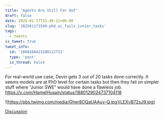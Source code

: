 ```yaml
---
title: 'Agents Are Still Far Out'
draft: false
date: 2025-01-17T15:49:11+00:00
slug: '202501171549-phd_ai_fails_junior_tasks'
tags:
  - tweets
is_tweet: true
tweet_info:
  id: '1880160423108112721'
  type: 'post'
  is_thread: False
---
```




For real-world use case, Devin gets 3 out of 20 tasks done correctly. It seems models are at PhD level for certain tasks but then they fail on simpler stuff where “Junior SWE” would have done a flawless job. <https://x.com/HamelHusain/status/1880129024737104118>

![https://pbs.twimg.com/media/Gher8OQaUAAuy-Q.jpg](LEXyB72sJ9.jpg)

[Discussion](https://x.com/sytelus/status/1880160423108112721)
